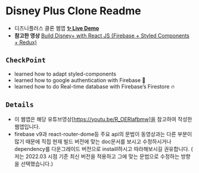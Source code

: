 # Disney Plus Clone Readme

- 디즈니플러스 클론 웹앱 **[✨ Live Demo](https://disneyplus-clone-94df9.web.app/)**
- **참고한 영상** [ Build Disney+ with React JS (Firebase + Styled Components + Redux)](https://www.youtube.com/watch?v=R_OERlafbmw)

## `CheckPoint`

- learned how to adapt styled-components
- learned how to google authentication with Firebase 🔑
- learned how to do Real-time database with Firebase’s Firestore 🔥

## `Details`

- 이 웹앱은 해당 유튜브영상[https://youtu.be/R_OERlafbmw]을 참고하여 작성한 웹앱입니다.
- firebase v9과 react-router-dome등 주요 api의 문법이 동영상과는 다른 부분이 많기 때문에 직접 현재 빌드 버전에 맞는 doc문서를 보시고 수정하시거나 dependency를 다운그레이드 버전으로 instaill하시고 따라해보시길 권유합니다. ( 저는 2022.03 시점 기준 최신 버전을 적용하고 그에 맞는 문법으로 수정하는 방향을 선택했습니다.)

<!-- ## `설치한 모듈`

```npm install @reduxjs/toolkit
npm i react-router-dom@5.2.0
npm i react-dom
npm i firebase
npm i firebase-tools
npm i styled-components /** 커스텀태그를 만들어서 css에 작성할 필요없이 현재 작성중인 파일에 sytle적용 가능*/
npm install react-slick --save
npm i slick-carousel /**  반응형 웹을 지원하는 슬라이더 라이브리*/
``` -->

